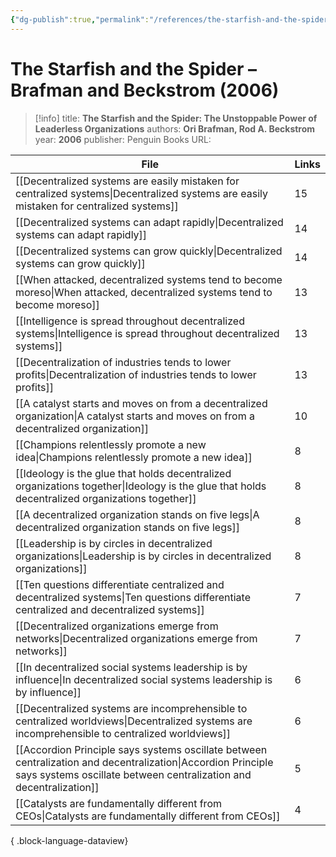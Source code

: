 ```yaml
---
{"dg-publish":true,"permalink":"/references/the-starfish-and-the-spider-brafman-and-beckstrom-2006/"}
---
```



# The Starfish and the Spider – Brafman and Beckstrom (2006)

> [!info]
> title: **The Starfish and the Spider: The Unstoppable Power of Leaderless Organizations**
> authors: **Ori Brafman, Rod A. Beckstrom**
> year: **2006**
> publisher: Penguin Books
> URL: 



| File                                                                                                                                                                                  | Links |
| ------------------------------------------------------------------------------------------------------------------------------------------------------------------------------------- | ----- |
| [[Decentralized systems are easily mistaken for centralized systems\|Decentralized systems are easily mistaken for centralized systems]]                                           | 15    |
| [[Decentralized systems can adapt rapidly\|Decentralized systems can adapt rapidly]]                                                                                               | 14    |
| [[Decentralized systems can grow quickly\|Decentralized systems can grow quickly]]                                                                                                 | 14    |
| [[When attacked, decentralized systems tend to become moreso\|When attacked, decentralized systems tend to become moreso]]                                                         | 13    |
| [[Intelligence is spread throughout decentralized systems\|Intelligence is spread throughout decentralized systems]]                                                               | 13    |
| [[Decentralization of industries tends to lower profits\|Decentralization of industries tends to lower profits]]                                                                   | 13    |
| [[A catalyst starts and moves on from a decentralized organization\|A catalyst starts and moves on from a decentralized organization]]                                             | 10    |
| [[Champions relentlessly promote a new idea\|Champions relentlessly promote a new idea]]                                                                                           | 8     |
| [[Ideology is the glue that holds decentralized organizations together\|Ideology is the glue that holds decentralized organizations together]]                                     | 8     |
| [[A decentralized organization stands on five legs\|A decentralized organization stands on five legs]]                                                                             | 8     |
| [[Leadership is by circles in decentralized organizations\|Leadership is by circles in decentralized organizations]]                                                               | 8     |
| [[Ten questions differentiate centralized and decentralized systems\|Ten questions differentiate centralized and decentralized systems]]                                           | 7     |
| [[Decentralized organizations emerge from networks\|Decentralized organizations emerge from networks]]                                                                             | 7     |
| [[In decentralized social systems leadership is by influence\|In decentralized social systems leadership is by influence]]                                                         | 6     |
| [[Decentralized systems are incomprehensible to centralized worldviews\|Decentralized systems are incomprehensible to centralized worldviews]]                                     | 6     |
| [[Accordion Principle says systems oscillate between centralization and decentralization\|Accordion Principle says systems oscillate between centralization and decentralization]] | 5     |
| [[Catalysts are fundamentally different from CEOs\|Catalysts are fundamentally different from CEOs]]                                                                               | 4     |

{ .block-language-dataview}